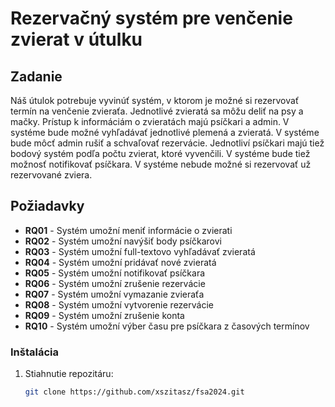 # Rezervačný systém pre venčenie zvierat v útulku

## Zadanie

Náš útulok potrebuje vyvinúť systém, v ktorom je možné si rezervovať termín na venčenie zvieraťa. Jednotlivé zvieratá sa môžu deliť na psy a mačky. Prístup k informáciám o zvieratách majú psíčkari a admin. V systéme bude možné vyhľadávať jednotlivé plemená a zvieratá. V systéme bude môcť admin rušiť a schvaľovať rezervácie. Jednotliví psíčkari majú tiež bodový systém podľa počtu zvierat, ktoré vyvenčili. V systéme bude tiež možnosť notifikovať psíčkara. V systéme nebude možné si rezervovať už rezervované zviera.

## Požiadavky

- **RQ01** - Systém umožní meniť informácie o zvierati  
- **RQ02** - Systém umožní navýšiť body psíčkarovi  
- **RQ03** - Systém umožní full-textovo vyhľadávať zvieratá  
- **RQ04** - Systém umožní pridávať nové zvieratá  
- **RQ05** - Systém umožní notifikovať psíčkara  
- **RQ06** - Systém umožní zrušenie rezervácie  
- **RQ07** - Systém umožní vymazanie zvieraťa  
- **RQ08** - Systém umožní vytvorenie rezervácie  
- **RQ09** - Systém umožní zrušenie konta  
- **RQ10** - Systém umožní výber času pre psíčkara z časových termínov

### Inštalácia

1. Stiahnutie repozitáru:

   ```bash
   git clone https://github.com/xszitasz/fsa2024.git
